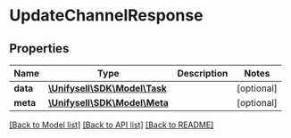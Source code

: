 # UpdateChannelResponse

## Properties
Name | Type | Description | Notes
------------ | ------------- | ------------- | -------------
**data** | [**\Unifysell\SDK\Model\Task**](Task.md) |  | [optional] 
**meta** | [**\Unifysell\SDK\Model\Meta**](Meta.md) |  | [optional] 

[[Back to Model list]](../README.md#documentation-for-models) [[Back to API list]](../README.md#documentation-for-api-endpoints) [[Back to README]](../README.md)


